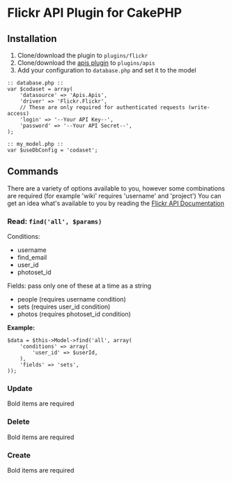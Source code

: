 # Flickr API Plugin for CakePHP

## Installation

1. Clone/download the plugin to `plugins/flickr`
2. Clone/download the [apis plugin](https://github.com/ProLoser/CakePHP-Api-Datasources) to `plugins/apis`
3. Add your configuration to `database.php` and set it to the model

```
:: database.php ::
var $codaset = array(
	'datasource' => 'Apis.Apis',
	'driver' => 'Flickr.Flickr',
	// These are only required for authenticated requests (write-access)
	'login' => '--Your API Key--',
	'password' => '--Your API Secret--',
);

:: my_model.php ::
var $useDbConfig = 'codaset';
```

## Commands

There are a variety of options available to you, however some combinations are required (for example 'wiki' requires 'username' and 'project')
You can get an idea what's available to you by reading the [Flickr API Documentation](http://www.flickr.com/services/api/)


### Read: `find('all', $params)`

Conditions:

* username
* find_email
* user_id
* photoset_id

Fields: pass only one of these at a time as a string

* people (requires username condition)
* sets (requires user_id condition)
* photos (requires photoset_id condition)
		
**Example:**
```
$data = $this->Model->find('all', array(
	'conditions' => array(
		'user_id' => $userId,
	),
	'fields' => 'sets',
));
```
		
### Update
Bold items are required

### Delete
Bold items are required

### Create
Bold items are required